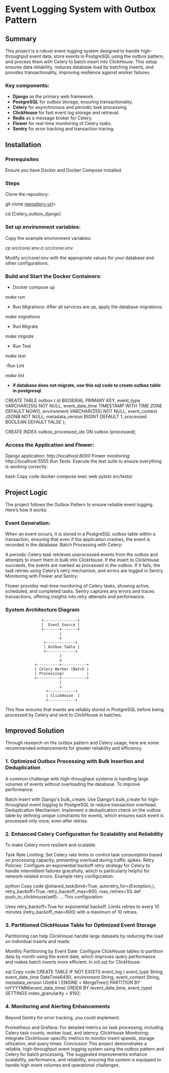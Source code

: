  # Event Logging System with Outbox Pattern 
 
 ## Summary
This project is a robust event logging system designed to handle high-throughput event data, store events in PostgreSQL using the outbox pattern, and process them with Celery to batch insert into ClickHouse. This setup ensures data reliability, reduces database load by batching inserts, and provides transactionality, improving resilience against worker failures.

### Key components:

- **Django** as the primary web framework.
- **PostgreSQL** for outbox storage, ensuring transactionality.
- **Celery** for asynchronous and periodic task processing.
- **ClickHouse** for fast event log storage and retrieval.
- **Redis** as a message broker for Celery.
- **Flower** for real-time monitoring of Celery tasks.
- **Sentry** for error tracking and transaction tracing.

## Installation
### Prerequisites
Ensure you have Docker and Docker Compose installed.

### Steps
Clone the repository:

git clone [repository-url](https://github.com/noel319/Celery_outbox_django.git)>

cd [Celery_outbox_django]

### Set up environment variables:

Copy the example environment variables:

*cp src/core/.env.ci src/core/.env*

Modify src/core/.env with the appropriate values for your database and other configurations.

### Build and Start the Docker Containers:

- Docker compose up

*make run*

- Run Migrations: After all services are up, apply the database migrations:

*make migrations*

- Run Migrate

*make migrate*

- Run Test

*make test*

-Run Lint

*make lint*

- **if database does not migrate, use this sql code to create outbox table in postgresql.**

 CREATE TABLE outbox (
    id BIGSERIAL PRIMARY KEY,
    event_type VARCHAR(255) NOT NULL,
    event_date_time TIMESTAMP WITH TIME ZONE DEFAULT NOW(),
    environment VARCHAR(255) NOT NULL,
    event_context JSONB NOT NULL,
    metadata_version BIGINT DEFAULT 1,
    processed BOOLEAN DEFAULT FALSE
);

CREATE INDEX outbox_processed_idx ON outbox (processed);


### Access the Application and Flower:

Django application: http://localhost:8000
Flower monitoring: http://localhost:5555
Run Tests: Execute the test suite to ensure everything is working correctly:

bash
Copy code
docker-compose exec web pytest src/tests/
## Project Logic
The project follows the Outbox Pattern to ensure reliable event logging. Here’s how it works:

### Event Generation:

When an event occurs, it is stored in a PostgreSQL outbox table within a transaction, ensuring that even if the application crashes, the event is recorded in the database.
Batch Processing with Celery:

A periodic Celery task retrieves unprocessed events from the outbox and attempts to insert them in bulk into ClickHouse.
If the insert to ClickHouse succeeds, the events are marked as processed in the outbox.
If it fails, the task retries using Celery’s retry mechanism, and errors are logged in Sentry.
Monitoring with Flower and Sentry:

Flower provides real-time monitoring of Celery tasks, showing active, scheduled, and completed tasks.
Sentry captures any errors and traces transactions, offering insights into retry attempts and performance.
### System Architecture Diagram


                    +---------------+
                    |  Event Source |
                    +-------+-------+
                            |
                            v
                     +-------------+
                     | Outbox Table |
                     +-------------+
                            |
                            v
                 +----------+-----------+
                 | Celery Worker (Batch |
                 | Processing)          |
                 +----------+-----------+
                            |
                            v
                      +------------+
                      | ClickHouse  |
                      +------------+


This flow ensures that events are reliably stored in PostgreSQL before being processed by Celery and sent to ClickHouse in batches.

## Improved Solution
Through research on the outbox pattern and Celery usage, here are some recommended enhancements for greater reliability and efficiency.

### 1. Optimized Outbox Processing with Bulk Insertion and Deduplication
A common challenge with high-throughput systems is handling large volumes of events without overloading the database. To improve performance:

Batch Insert with Django's bulk_create: Use Django’s bulk_create for high-throughput event logging to PostgreSQL to reduce transaction overhead.
Deduplication Mechanism: Implement a deduplication check on the outbox table by defining unique constraints for events, which ensures each event is processed only once, even after retries.
### 2. Enhanced Celery Configuration for Scalability and Reliability
To make Celery more resilient and scalable:

Task Rate Limiting: Set Celery rate limits to control task consumption based on processing capacity, preventing overload during traffic spikes.
Retry Policies: Configure an exponential backoff retry strategy for Celery to handle intermittent failures gracefully, which is particularly helpful for network-related errors.
Example retry configuration:

python
Copy code
@shared_task(bind=True, autoretry_for=(Exception,), retry_backoff=True, retry_backoff_max=600, max_retries=10)
def push_to_clickhouse(self):
    ...
This configuration:

Uses retry_backoff=True for exponential backoff.
Limits retries to every 10 minutes (retry_backoff_max=600) with a maximum of 10 retries.
### 3. Partitioned ClickHouse Table for Optimized Event Storage
Partitioning can help ClickHouse handle large datasets by reducing the load on individual inserts and reads:

Monthly Partitioning by Event Date: Configure ClickHouse tables to partition data by month using the event date, which improves query performance and makes batch inserts more efficient.
In init.sql for ClickHouse:

sql
Copy code
CREATE TABLE IF NOT EXISTS event_log
(
    event_type String,
    event_date_time DateTime64(6),
    environment String,
    event_context String,
    metadata_version UInt64
)
ENGINE = MergeTree()
PARTITION BY toYYYYMM(event_date_time)
ORDER BY (event_date_time, event_type)
SETTINGS index_granularity = 8192;
### 4. Monitoring and Alerting Enhancements
Beyond Sentry for error tracking, you could implement:

Prometheus and Grafana: For detailed metrics on task processing, including Celery task counts, worker load, and latency.
ClickHouse Monitoring: Integrate ClickHouse-specific metrics to monitor insert speeds, storage utilization, and query times.
Conclusion
This project demonstrates a reliable, high-throughput event logging system using the outbox pattern and Celery for batch processing. The suggested improvements enhance scalability, performance, and reliability, ensuring the system is equipped to handle high event volumes and operational challenges.


